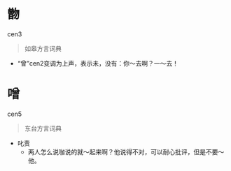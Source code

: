 # 朆
cen3
> 如皋方言词典
- “曾”cen2变调为上声，表示未，没有：你～去啊？一～去！

# 噌
cen5
> 东台方言词典
- 叱责
  - 两人怎么说咖说的就～起来啊？他说得不对，可以耐心批评，但是不要～他。
